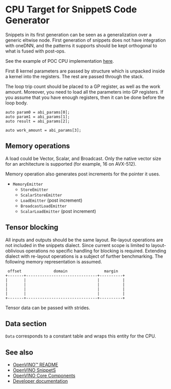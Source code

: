 # CPU Target for SnippetS Code Generator

Snippets in its first generation can be seen as a generalization over a generic eltwise node. First generation of snippets does not have integration with oneDNN, and the patterns it supports should be kept orthogonal to what is fused with post-ops.

See the example of POC CPU implementation [here](https://github.com/openvinotoolkit/openvino/pull/2824).

First 8 kernel parameters are passed by structure which is unpacked inside a kernel into the registers. The rest are passed through the stack.

The loop trip count should be placed to a GP register, as well as the work amount. Moreover, you need to load all the parameters into GP registers. If you assume that you have enough registers, then it can be done before the loop body.

```
auto param0 = abi_params[0];
auto param1 = abi_params[1];
auto result = abi_params[2];

auto work_amount = abi_params[3];
```

## Memory operations

A load could be Vector, Scalar, and Broadcast. Only the native vector size for an architecture is supported (for example, 16 on AVX-512).

Memory operation also generates post increments for the pointer it uses.

- `MemoryEmitter`
    - `StoreEmitter`
    - `ScalarStoreEmitter`
    - `LoadEmitter` (post increment)
    - `BroadcastLoadEmitter`
    - `ScalarLoadEmitter` (post increment)

## Tensor blocking

All inputs and outputs should be the same layout. Re-layout operations are not included in the snippets dialect. Since current scope is limited to layout-oblivious operations no specific handling for blocking is required. Extending dialect with re-layout operations is a subject of further benchmarking. The following memory representation is assumed.

```
 offset              domain                margin
+-------+-------------------------------+----------+
|       |                               |          |
|       |                               |          |
|       |                               |          |
|       |                               |          |
+-------+-------------------------------+----------+
```

Tensor data can be passed with strides.

## Data section

`Data` corresponds to a constant table and wraps this entity for the CPU.

## See also

 * [OpenVINO™ README](../../../../README.md)
 * [OpenVINO SnippetS](../README.md)
 * [OpenVINO Core Components](../../../README.md)
 * [Developer documentation](../../../../docs/dev/index.md)
